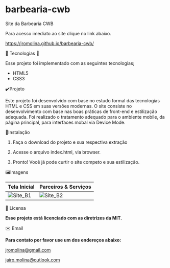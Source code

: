 # barbearia-cwb
Site da Barbearia CWB

Para acesso imediato ao site clique no link abaixo.

https://jromolina.github.io/barbearia-cwb/

📡 Tecnologias 📡

Esse projeto foi implementado com as seguintes tecnologias;
 * HTML5
 * CSS3
 
✔️Projeto

Este projeto foi desenvolvido com base no estudo formal das tecnologias HTML e CSS em suas versões modernas. O site consiste no desenvolvimento com base nas boas práticas de front-end e estilização adequada. Foi realizado o tratamento adequado para o ambiente mobile, da página principal, para interfaces mobal via Device Mode.

🚩Instalação

1. Faça o download do projeto e sua respectiva extração

2. Acesse o arquivo index.html, via browser.

3. Pronto! Você já pode curtir o site competo e sua estilização.

🖼️Imagens

| Tela Inicial | Parceiros & Serviços | 
|---|---|
| ![Site_B1](https://user-images.githubusercontent.com/30197988/99709819-87f29500-2a7e-11eb-802c-7f2f05b5cb1b.png) | ![Site_B2](https://user-images.githubusercontent.com/30197988/99710311-27b02300-2a7f-11eb-803c-daae87c48b77.png) | 

📃 Licensa

**Esse projeto está licenciado com as diretrizes da MIT.**

✉️ Email

**Para contato por favor use um dos endereços abaixo:**

jromolina@gmail.com

jairo.molina@outlook.com
